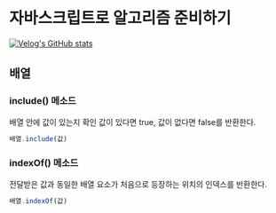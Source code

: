 # 자바스크립트로 알고리즘 준비하기

[![Velog's GitHub stats](https://velog-readme-stats.vercel.app/api?name=hohooodo&slug=JS로-알고리즘-디버깅-console.log로-하시나요)](https://github.com/eungyeole/velog-readme-stats)

## 배열

### include() 메소드
배열 안에 값이 있는지 확인
값이 있다면 true, 값이 없다면 false를 반환한다.
```js
배열.include(값)
```
### indexOf() 메소드
전달받은 값과 동일한 배열 요소가 처음으로 등장하는 위치의 인덱스를 반환한다.
```js
배열.indexOf(값)
```
